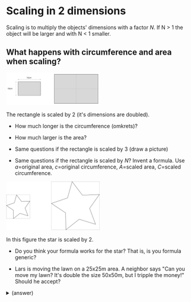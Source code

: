 # Scaling in 2 dimensions

Scaling is to multiply the objects' dimensions with a factor $N$.
If N > 1 the object will be larger and with N < 1 smaller.

## What happens with circumference and area when scaling?

<img src="rectanglex2.svg" width="50%" />

The rectangle is scaled by 2 (it's dimensions are doubled).

* How much longer is the circumference (omkrets)?

* How much larger is the area?

* Same questions if the rectangle is scaled by 3 (draw a picture)

* Same questions if the rectangle is scaled by $N$?
  Invent a formula. Use $a$=original area, $c$=original circumference,
  $A$=scaled area, $C$=scaled circumference.

<img src="anyfigx2.svg" width="50%" />

In this figure the star is scaled by 2.

* Do you think your formula works for the star? That is, is you
  formula generic?

* Lars is moving the lawn on a 25x25m area. A neighbor says "Can you
  move my lawn? It's double the size 50x50m, but I tripple the money!"
  Should he accept?


<details><summary>(answer)</summary>

<hr />

When the rectangles dimensions are doubled the circumference is also
doubled but the area becomes 4 times larger.

If the rectangle is scaled by 3 the circumference becomes 3 times
longer as well, but the area becomes 9 times larger.

Formula;

$C = N \cdot c$

$A = N \cdot X \cdot a$

Or;

$A = N^2 \cdot a$

And yes, *the formula is generic*. It works for *any* 2-dimensional shape.

No! It will take 4 times as long to move the lawn on a 50x50m area.

</details>
